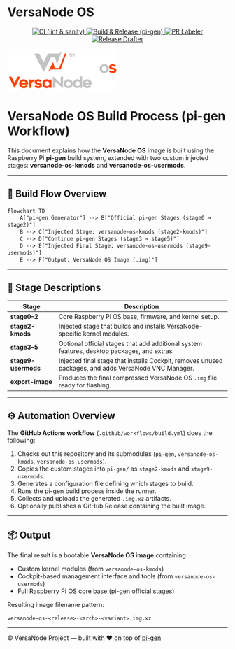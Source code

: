 # VersaNode OS

<p align="center">
  <!-- Workflows -->
  <a href="https://github.com/Versa-Node/versanode-os/actions/workflows/ci.yml">
    <img src="https://github.com/Versa-Node/versanode-os/actions/workflows/ci.yml/badge.svg?branch=main" alt="CI (lint & sanity)" />
  </a>
  <a href="https://github.com/Versa-Node/versanode-os/actions/workflows/build-release.yml">
    <img src="https://github.com/Versa-Node/versanode-os/actions/workflows/build-release.yml/badge.svg?branch=main" alt="Build & Release (pi-gen)" />
  </a>
  <a href="https://github.com/Versa-Node/versanode-os/actions/workflows/pr-labeler.yml">
    <img src="https://github.com/Versa-Node/versanode-os/actions/workflows/pr-labeler.yml/badge.svg?branch=main" alt="PR Labeler" />
  </a>
  <a href="https://github.com/Versa-Node/versanode-os/actions/workflows/release-drafter.yml">
    <img src="https://github.com/Versa-Node/versanode-os/actions/workflows/release-drafter.yml/badge.svg?branch=main" alt="Release Drafter" />
  </a>
</p>


<img src="docs/media/logo-white.png" alt="VersaNode OS logo" width="50%"/>


# VersaNode OS Build Process (pi-gen Workflow)

This document explains how the **VersaNode OS** image is built using the Raspberry Pi **pi-gen** build system,
extended with two custom injected stages: **versanode-os-kmods** and **versanode-os-usermods**.

---

## 🧩 Build Flow Overview

```mermaid
flowchart TD
    A["pi-gen Generator"] --> B["Official pi-gen Stages (stage0 → stage2)"]
    B --> C["Injected Stage: versanode-os-kmods (stage2-kmods)"]
    C --> D["Continue pi-gen Stages (stage3 → stage5)"]
    D --> E["Injected Final Stage: versanode-os-usermods (stage9-usermods)"]
    E --> F["Output: VersaNode OS Image (.img)"]
```

---

## 🧱 Stage Descriptions

| Stage | Description |
|--------|--------------|
| **stage0–2** | Core Raspberry Pi OS base, firmware, and kernel setup. |
| **stage2-kmods** | Injected stage that builds and installs VersaNode-specific kernel modules. |
| **stage3–5** | Optional official stages that add additional system features, desktop packages, and extras. |
| **stage9-usermods** | Injected final stage that installs Cockpit, removes unused packages, and adds VersaNode VNC Manager. |
| **export-image** | Produces the final compressed VersaNode OS `.img` file ready for flashing. |

---

## ⚙️ Automation Overview

The **GitHub Actions workflow** (`.github/workflows/build.yml`) does the following:

1. Checks out this repository and its submodules (`pi-gen`, `versanode-os-kmods`, `versanode-os-usermods`).
2. Copies the custom stages into `pi-gen/` as `stage2-kmods` and `stage9-usermods`.
3. Generates a configuration file defining which stages to build.
4. Runs the pi-gen build process inside the runner.
5. Collects and uploads the generated `.img.xz` artifacts.
6. Optionally publishes a GitHub Release containing the built image.

---

## 📦 Output

The final result is a bootable **VersaNode OS image** containing:
- Custom kernel modules (from `versanode-os-kmods`)
- Cockpit-based management interface and tools (from `versanode-os-usermods`)
- Full Raspberry Pi OS core base (pi-gen official stages)

Resulting image filename pattern:
```
versanode-os-<release>-<arch>-<variant>.img.xz
```

---

© VersaNode Project — built with ❤️ on top of [pi-gen](https://github.com/RPi-Distro/pi-gen)
